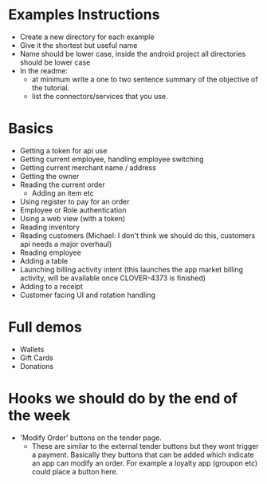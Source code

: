 # Examples Instructions
* Create a new directory for each example
* Give it the shortest but useful name
* Name should be lower case, inside the android project all directories should be lower case
* In the readme: 
  * at minimum write a one to two sentence summary of the objective of the tutorial.
  * list the connectors/services that you use. 
  
# Basics
* Getting a token for api use
* Getting current employee, handling employee switching
* Getting current merchant name / address
* Getting the owner
* Reading the current order
  * Adding an item etc
* Using register to pay for an order
* Employee or Role authentication
* Using a web view (with a token)
* Reading inventory
* Reading customers (Michael: I don't think we should do this, customers api needs a major overhaul)
* Reading employee
* Adding a table
* Launching billing activity intent (this launches the app market billing activity, will be available once CLOVER-4373 is finished)
* Adding to a receipt
* Customer facing UI and rotation handling

# Full demos
* Wallets
* Gift Cards
* Donations

# Hooks we should do by the end of the week
* 'Modify Order' buttons on the tender page. 
   *  These are similar to the external tender buttons but they wont trigger a payment. Basically they buttons that can be added which indicate an app can modify an order. For example a loyalty app (groupon etc) could place a button here.
